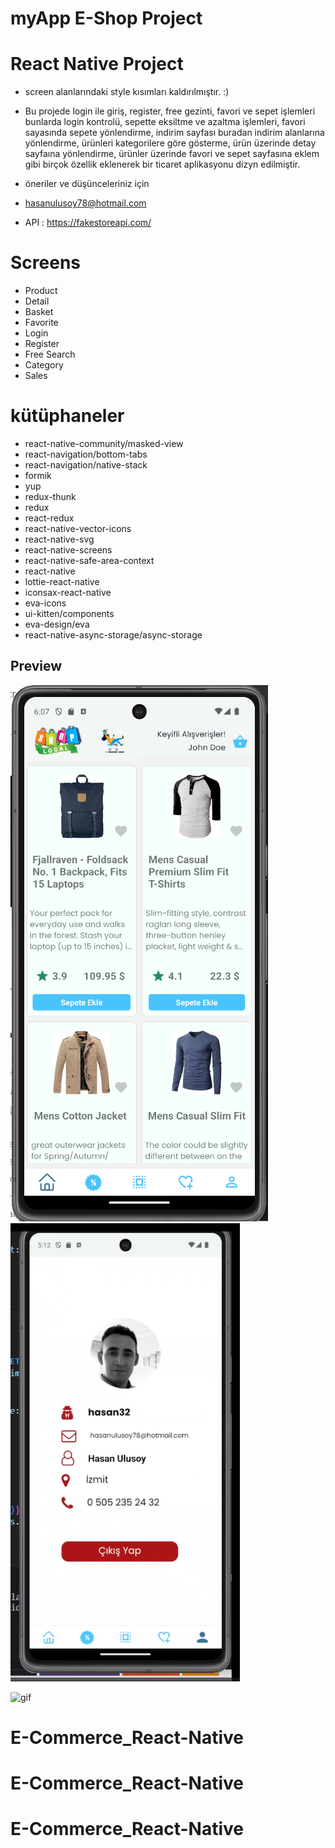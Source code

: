 # myApp E-Shop Project

# React Native Project

- screen alanlarındaki style kısımları kaldırılmıştır. :)

- Bu projede login ile giriş, register, free gezinti, favori ve sepet işlemleri bunlarda login kontrolü, sepette eksiltme ve azaltma işlemleri, favori sayasında sepete yönlendirme, indirim sayfası buradan indirim alanlarına yönlendirme, ürünleri kategorilere göre gösterme, ürün üzerinde detay sayfaına yönlendirme, ürünler üzerinde favori ve sepet sayfasına eklem gibi birçok özellik eklenerek bir ticaret aplikasyonu dizyn edilmiştir.

- öneriler ve düşünceleriniz için 
- hasanulusoy78@hotmail.com

- API : https://fakestoreapi.com/

# Screens
- Product
- Detail
- Basket
- Favorite
- Login
- Register
- Free Search
- Category
- Sales



# kütüphaneler
- react-native-community/masked-view
- react-navigation/bottom-tabs
- react-navigation/native-stack
- formik
- yup
- redux-thunk
- redux
- react-redux
- react-native-vector-icons
- react-native-svg
- react-native-screens
- react-native-safe-area-context
- react-native
- lottie-react-native
- iconsax-react-native
- eva-icons
- ui-kitten/components
- eva-design/eva
- react-native-async-storage/async-storage


## Preview
![print-screen](screen.png)
![print-screen](screen2.png)

![gif](gif.gif)

# E-Commerce_React-Native
# E-Commerce_React-Native
# E-Commerce_React-Native
